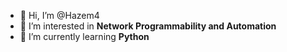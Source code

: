 - 👋 Hi, I’m @Hazem4
- 👀 I’m interested in **Network Programmability and Automation**
- 🌱 I’m currently learning **Python**


<!---
Hazem4/Hazem4 is a ✨ special ✨ repository because its `README.md` (this file) appears on your GitHub profile.
You can click the Preview link to take a look at your changes.
--->
